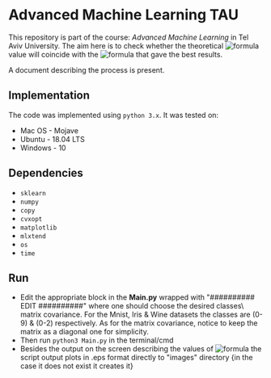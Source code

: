 # Advanced Machine Learning TAU
This repository is part of the course: *Advanced Machine Learning* in Tel Aviv University.
The aim here is to check whether the theoretical ![formula](https://render.githubusercontent.com/render/math?math=\lambda) value will coincide with the ![formula](https://render.githubusercontent.com/render/math?math=\lambda) that gave the best results.

A document describing the process is present.

## Implementation
The code was implemented using `python 3.x`.
It was tested on:
* Mac OS - Mojave
* Ubuntu - 18.04 LTS
* Windows - 10

## Dependencies
* `sklearn`
* `numpy`
* `copy`
* `cvxopt`
* `matplotlib`
* `mlxtend`
* `os`
* `time`

## Run
* Edit the appropriate block in the **Main.py** wrapped with "########## EDIT ##########"
where one should choose the desired classes\ matrix covariance. For the Mnist, Iris & Wine datasets the classes are (0-9) & (0-2) respectively.
As for the matrix covariance, notice to keep the matrix as a diagonal one for simplicity.
* Then run `python3 Main.py` in the terminal/cmd
* Besides the output on the screen describing the values of ![formula](https://render.githubusercontent.com/render/math?math=\lambda) the script output plots
in .eps format directly to "images" directory {in the case it does not exist it creates it}
